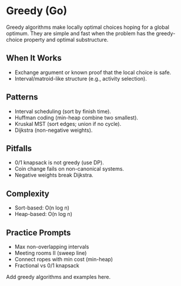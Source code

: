 # Greedy (Go)

Greedy algorithms make locally optimal choices hoping for a global optimum. They are simple and fast when the problem has the greedy-choice property and optimal substructure.

## When It Works
- Exchange argument or known proof that the local choice is safe.
- Interval/matroid-like structure (e.g., activity selection).

## Patterns
- Interval scheduling (sort by finish time).
- Huffman coding (min-heap combine two smallest).
- Kruskal MST (sort edges; union if no cycle).
- Dijkstra (non-negative weights).

## Pitfalls
- 0/1 knapsack is not greedy (use DP).
- Coin change fails on non-canonical systems.
- Negative weights break Dijkstra.

## Complexity
- Sort-based: O(n log n)
- Heap-based: O(n log n)

## Practice Prompts
- Max non-overlapping intervals
- Meeting rooms II (sweep line)
- Connect ropes with min cost (min-heap)
- Fractional vs 0/1 knapsack

Add greedy algorithms and examples here.
